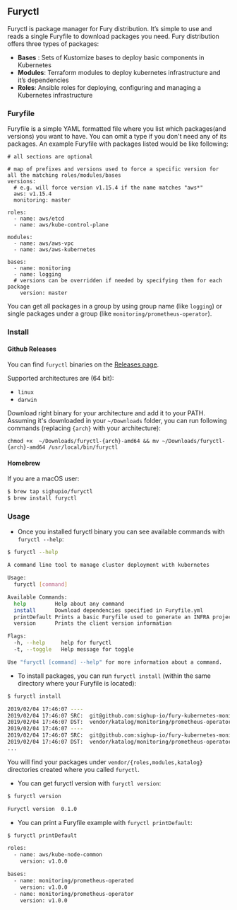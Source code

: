 ## Furyctl

Furyctl is package manager for Fury distribution. It’s simple to use and reads a single Furyfile to download 
packages you need. Fury distribution offers three types of packages:

- **Bases** : Sets of Kustomize bases to deploy basic components in Kubernetes 
- **Modules**: Terraform modules to deploy kubernetes infrastructure and it’s dependencies
- **Roles**: Ansible roles for deploying, configuring and managing a Kubernetes infrastructure

### Furyfile

Furyfile is a simple YAML formatted file where you list which packages(and versions) you want to have. 
You can omit a type if you don't need any of its packages. An example Furyfile with packages listed 
would be like following:

```
# all sections are optional

# map of prefixes and versions used to force a specific version for all the matching roles/modules/bases
versions:
  # e.g. will force version v1.15.4 if the name matches "aws*"
  aws: v1.15.4
  monitoring: master

roles:
  - name: aws/etcd
  - name: aws/kube-control-plane

modules:
  - name: aws/aws-vpc
  - name: aws/aws-kubernetes

bases:
  - name: monitoring
  - name: logging
  # versions can be overridden if needed by specifying them for each package
    version: master
```

You can get all packages in a group by using group name (like `logging`) or single packages under a group 
(like `monitoring/prometheus-operator`).

### Install 

#### Github Releases

You can find `furyctl` binaries on the [Releases page](https://github.com/sighupio/furyctl/releases).

Supported architectures are (64 bit):
- `linux`
- `darwin`

Download right binary for your architecture and add it to your PATH. Assuming it's downloaded in your
`~/Downloads` folder, you can run following commands (replacing `{arch}` with your architecture):

```
chmod +x  ~/Downloads/furyctl-{arch}-amd64 && mv ~/Downloads/furyctl-{arch}-amd64 /usr/local/bin/furyctl
```

#### Homebrew

If you are a macOS user:

```bash
$ brew tap sighupio/furyctl
$ brew install furyctl
```

### Usage

- Once you installed furyctl binary you can see available commands with `furyctl --help`:

```bash
$ furyctl --help

A command line tool to manage cluster deployment with kubernetes

Usage:
  furyctl [command]

Available Commands:
  help         Help about any command
  install      Download dependencies specified in Furyfile.yml
  printDefault Prints a basic Furyfile used to generate an INFRA project
  version      Prints the client version information

Flags:
  -h, --help     help for furyctl
  -t, --toggle   Help message for toggle

Use "furyctl [command] --help" for more information about a command.
```

- To install packages, you can run `furyctl install` (within the same directory where your Furyfile is located): 

```bash
$ furyctl install

2019/02/04 17:46:07 ----
2019/02/04 17:46:07 SRC:  git@github.com:sighup-io/fury-kubernetes-monitoring//katalog/prometheus-operator?ref=master
2019/02/04 17:46:07 DST:  vendor/katalog/monitoring/prometheus-operator
2019/02/04 17:46:07 ----
2019/02/04 17:46:07 SRC:  git@github.com:sighup-io/fury-kubernetes-monitoring//katalog/prometheus-operator?ref=master
2019/02/04 17:46:07 DST:  vendor/katalog/monitoring/prometheus-operator
...
```   
You will find your packages under `vendor/{roles,modules,katalog}` directories created where you called `furyctl`.


- You can get furyctl version with `furyctl version`:

```bash
$ furyctl version

Furyctl version  0.1.0
```

- You can print a Furyfile example with `furyctl printDefault`:

```bash
$ furyctl printDefault

roles:
  - name: aws/kube-node-common
    version: v1.0.0

bases:
  - name: monitoring/prometheus-operated
    version: v1.0.0
  - name: monitoring/prometheus-operator
    version: v1.0.0
```
